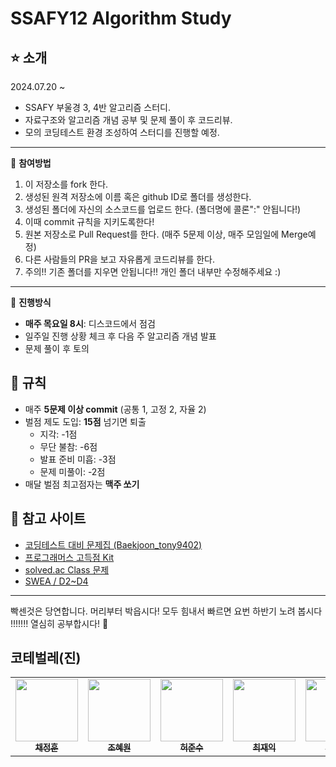 # SSAFY12 Algorithm Study

⭐️ **소개**
---
2024.07.20 ~  
- SSAFY 부울경 3, 4반 알고리즘 스터디.
- 자료구조와 알고리즘 개념 공부 및 문제 풀이 후 코드리뷰.
- 모의 코딩테스트 환경 조성하여 스터디를 진행할 예정.
--- 
👿 **참여방법**
 1. 이 저장소를 fork 한다.
 2. 생성된 원격 저장소에 이름 혹은 github ID로 폴더를 생성한다.
 3. 생성된 폴더에 자신의 소스코드를 업로드 한다. (폴더명에 콜론":" 안됩니다!)
 4. 이때 commit 규칙을 지키도록한다!
 5. 원본 저장소로 Pull Request를 한다. (매주 5문제 이상, 매주 모임일에 Merge예정)
 6. 다른 사람들의 PR을 보고 자유롭게 코드리뷰를 한다.
 7. 주의!! 기존 폴더를 지우면 안됩니다!! 개인 폴더 내부만 수정해주세요 :)
---

👿 **진행방식**
- **매주 목요일 8시**: 디스코드에서 점검
- 일주일 진행 상황 체크 후 다음 주 알고리즘 개념 발표
- 문제 풀이 후 토의

👿 **규칙**
---
- 매주 **5문제 이상 commit** (공통 1, 고정 2, 자율 2)
- 벌점 제도 도입: **15점** 넘기면 퇴출
  - 지각: -1점
  - 무단 불참: -6점
  - 발표 준비 미흡: -3점
  - 문제 미풀이: -2점
- 매달 벌점 최고점자는 **맥주 쏘기**

👿 **참고 사이트**
---
- [코딩테스트 대비 문제집 (Baekjoon_tony9402)](https://github.com/tony9402/baekjoon)
- [프로그래머스 고득점 Kit](https://programmers.co.kr/learn/challenges?tab=algorithm_practice_kit)
- [solved.ac Class 문제](https://solved.ac/class)
- [SWEA / D2~D4](https://swexpertacademy.com/main/main.do)

---
빡센것은 당연합니다. 머리부터 박읍시다!
모두 힘내서 빠르면 요번 하반기 노려 봅시다 !!!!!!! 열심히 공부합시다! 🚀

##  코테벌레(진) 

<!-- ALL-CONTRIBUTORS-LIST:START - Do not remove or modify this section -->
<!-- prettier-ignore-start -->
<!-- markdownlint-disable -->
<table>
  <tr>
    <td align="center"><a href="https://github.com/chaesc1"><img src="https://avatars.githubusercontent.com/chaesc1" width="100px;" alt=""/><br /><sub><b>채정훈</b></sub></a><br /></td>
    <td align="center"><a href="https://github.com/jhw296"><img src="https://avatars.githubusercontent.com/jhw296" width="100px;" at=""/><br /><sub><b>조혜원</b></sub></a><br /></td>
    <td align="center"><a href="https://github.com/githeoheo"><img src="https://avatars.githubusercontent.com/githeoheo" width="100px;" at=""/><br /><sub><b>허준수</b></sub></a><br /></td>
    <td align="center"><a href="https://github.com/choijake"><img src="https://avatars.githubusercontent.com/choijake" width="100px;" at=""/><br /><sub><b>최재익</b></sub></a><br /></td>
    <td align="center"><a href="https://github.com/heon0945"><img src="https://avatars.githubusercontent.com/heon0945" width="100px;" at=""/><br /><sub><b>한송헌</b></sub></a><br /></td>
</table>

<!-- markdownlint-restore -->
<!-- prettier-ignore-end -->

<!-- ALL-CONTRIBUTORS-LIST:END -->


